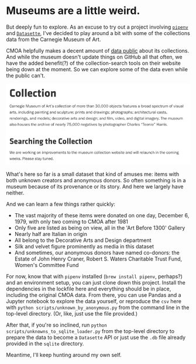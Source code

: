 # Museums are a little weird.

But deeply fun to explore. As an excuse to try out a project involving [`pipenv`](https://docs.pipenv.org/) and [`Datasette`](https://github.com/simonw/datasette), I've decided to play around a bit with some of the collections data from the Carnegie Museum of Art.

CMOA helpfully makes a decent amount of [data public](https://github.com/cmoa/collection) about its collections. And while the museum doesn't update things on GitHub all that often, we have the added benefit(?) of the collection-search tools on their website being down at the moment. So we can explore some of the data even while the public can't.

![Like I said.](https://raw.githubusercontent.com/thejqs/cmoa_collection/master/search_down.png)

What's here so far is a small dataset that kind of amuses me: items with both unknown creators and anonymous donors. So often something is in a museum because of its provenance or its story. And here we largely have neither.

And we can learn a few things rather quickly:
* The vast majority of these items were donated on one day, December 6, 1979, with only two coming to CMOA after 1981
* Only five are listed as being on view, all in the 'Art Before 1300' Gallery
* Nearly half are Italian in origin
* All belong to the Decorative Arts and Design department
* Silk and velvet figure prominently as media in this dataset
* And sometimes, our anonymous donors have named co-donors: the Estate of John Henry Craner, Robert S. Waters Charitable Trust Fund, Women's Committee Fund

For now, know that with `pipenv` installed (`brew install pipenv`, perhaps?) and an environment setup, you can just clone down this project. Install the dependencies in the lockfile here and everything should be in place, including the original CMOA data. From there, you can use Pandas and a Jupyter notebook to explore the data yourself, or reproduce the `csv` here with `python scripts/unknown_by_anonymous.py` from the command line in the top-level directory. (Or, like, just use the file provided.)

After that, if you're so inclined, run `python scripts/unknowns_to_sqlite_loader.py` from the top-level directory to prepare the data to become a `Datasette` API or just use the `.db` file already provided in the `sqlite` directory.

Meantime, I'll keep hunting around my own self.
